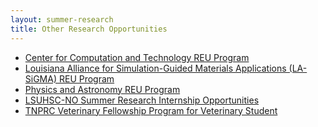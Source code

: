```yaml
---
layout: summer-research
title: Other Research Opportunities
---
```


- [Center for Computation and Technology REU Program][3]
- [Louisiana Alliance for Simulation-Guided Materials Applications (LA-SiGMA) REU Program][4]
- [Physics and Astronomy REU Program][5]
- [LSUHSC-NO Summer Research Internship Opportunities][6]
- [TNPRC Veterinary Fellowship Program for Veterinary Student][7]

[3]: http://reu.cct.lsu.edu/
[4]: http://www.institute.loni.org/lasigma/reu/apply/index.php
[5]: http://www.lsu.edu/physics/undergraduate-programs/reu.php
[6]: http://www.medschool.lsuhsc.edu/genetics/summer_highschool_undergrad.aspx
[7]: http://www.tnprc.tulane.edu/training_summer.html
